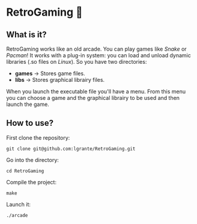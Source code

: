 # RetroGaming 👾

## What is it?

RetroGaming works like an old arcade. You can play games like *Snake* or *Pacman*!
It works with a plug-in system: you can load and unload dynamic libraries (.so files on *Linux*).
So you have two directories:
- ****games**** -> Stores game files.
- **libs** -> Stores graphical librairy files.

When you launch the executable file you'll have a menu. From this menu you can choose a game and the graphical librairy to be used and then launch the game.


## How to use?

First clone the repository:

    git clone git@github.com:lgrante/RetroGaming.git
Go into the directory:

    cd RetroGaming
Compile the project:

    make
Launch it:

    ./arcade

